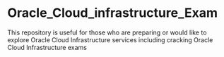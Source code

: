 # Oracle_Cloud_infrastructure_Exam
This repository is useful for those who are preparing  or would like to explore Oracle Cloud Infrastructure services including  cracking Oracle Cloud Infrastructure exams
